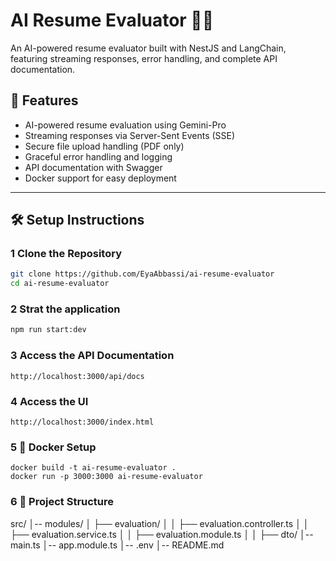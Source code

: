 # AI Resume Evaluator 📝🤖

An AI-powered resume evaluator built with NestJS and LangChain, featuring streaming responses, error handling, and complete API documentation.

## 🚀 Features
- AI-powered resume evaluation using Gemini-Pro
- Streaming responses via Server-Sent Events (SSE)
- Secure file upload handling (PDF only)
- Graceful error handling and logging
- API documentation with Swagger
- Docker support for easy deployment

---

## 🛠️ Setup Instructions

### 1 Clone the Repository
```sh
git clone https://github.com/EyaAbbassi/ai-resume-evaluator
cd ai-resume-evaluator
```

### 2 Strat the application
```sh
npm run start:dev
```

### 3 Access the API Documentation
```
http://localhost:3000/api/docs
```

### 4 Access the UI
```
http://localhost:3000/index.html
```
### 5 🐳 Docker Setup
```
docker build -t ai-resume-evaluator .
docker run -p 3000:3000 ai-resume-evaluator
```
### 6 📌 Project Structure
src/
│-- modules/
│   ├── evaluation/
│   │   ├── evaluation.controller.ts
│   │   ├── evaluation.service.ts
│   │   ├── evaluation.module.ts
│   │   ├── dto/
│-- main.ts
│-- app.module.ts
│-- .env
│-- README.md
